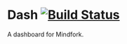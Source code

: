 # Dash [![Build Status](https://travis-ci.org/synapse-garden/dash.svg)](https://travis-ci.org/synapse-garden/dash)

A dashboard for Mindfork.
